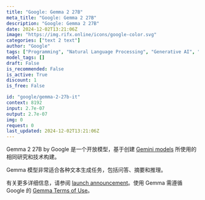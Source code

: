 ```yaml
---
title: "Google: Gemma 2 27B"
meta_title: "Google: Gemma 2 27B"
description: "Google: Gemma 2 27B"
date: 2024-12-02T13:21:06Z
image: "https://img.rifx.online/icons/google-color.svg"
categories: ["text 2 text"]
author: "Google"
tags: ["Programming", "Natural Language Processing", "Generative AI", "Chatbots", "Technology/Web"]
model_tags: []
draft: False
is_recommended: False
is_active: True
discount: 1
is_free: False

id: "google/gemma-2-27b-it"
context: 8192
input: 2.7e-07
output: 2.7e-07
img: 0
request: 0
last_updated: 2024-12-02T13:21:06Z
---
```


Gemma 2 27B by Google 是一个开放模型，基于创建 [Gemini models](/models?q=gemini) 所使用的相同研究和技术构建。

Gemma 模型非常适合各种文本生成任务，包括问答、摘要和推理。

有关更多详细信息，请参阅 [launch announcement](https://blog.google/technology/developers/google-gemma-2/)。使用 Gemma 需遵循 Google 的 [Gemma Terms of Use](https://ai.google.dev/gemma/terms)。

